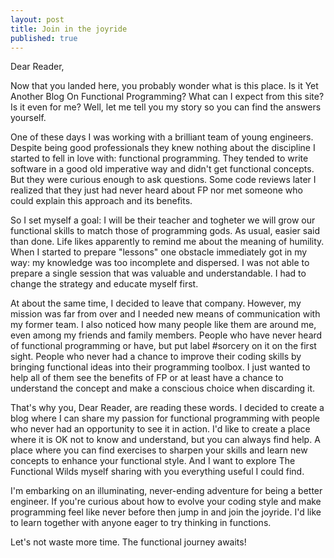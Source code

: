 ```yaml
---
layout: post
title: Join in the joyride
published: true
---
```

Dear Reader,

Now that you landed here, you probably wonder what is this place. Is it Yet Another Blog On Functional Programming? What can I expect from this site? Is it even for me? Well, let me tell you my story so you can find the answers yourself.

One of these days I was working with a brilliant team of young engineers. Despite being good professionals they knew nothing about the discipline I started to fell in love with: functional programming. They tended to write software in a good old imperative way and didn't get functional concepts. But they were curious enough to ask questions. Some code reviews later I realized that they just had never heard about FP nor met someone who could explain this approach and its benefits.

So I set myself a goal: I will be their teacher and togheter we will grow our functional skills to match those of programming gods. As usual, easier said than done. Life likes apparently to remind me about the meaning of humility. When I started to prepare "lessons" one obstacle immediately got in my way: my knowledge was too incomplete and dispersed. I was not able to prepare a single session that was valuable and understandable. I had to change the strategy and educate myself first.

At about the same time, I decided to leave that company. However, my mission was far from over and I needed new means of communication with my former team. I also noticed how many people like them are around me, even among my friends and family members. People who have never heard of functional programming or have, but put label #sorcery on it on the first sight. People who never had a chance to improve their coding skills by bringing functional ideas into their programming toolbox. I just wanted to help all of them see the benefits of FP or at least have a chance to understand the concept and make a conscious choice when discarding it.

That's why you, Dear Reader, are reading these words. I decided to create a blog where I can share my passion for functional programming with people who never had an opportunity to see it in action. I'd like to create a place where it is OK not to know and understand, but you can always find help. A place where you can find exercises to sharpen your skills and learn new concepts to enhance your functional style. And I want to explore The Functional Wilds myself sharing with you everything useful I could find.

I'm embarking on an illuminating, never-ending adventure for being a better engineer. If you're curious about how to evolve your coding style and make programming feel like never before then jump in and join the joyride. I'd like to learn together with anyone eager to try thinking in functions.

Let's not waste more time. The functional journey awaits!
